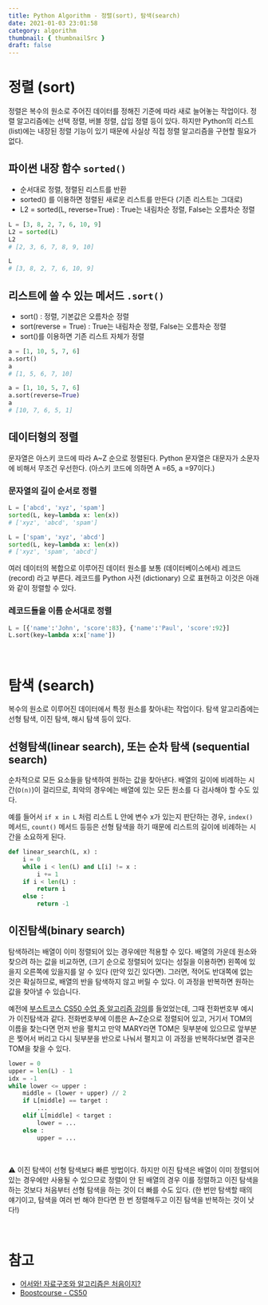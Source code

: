 ```yaml
---
title: Python Algorithm - 정렬(sort), 탐색(search)
date: 2021-01-03 23:01:58
category: algorithm
thumbnail: { thumbnailSrc }
draft: false
---
```


# 정렬 (sort)

정렬은 복수의 원소로 주어진 데이터를 정해진 기준에 따라 새로 늘어놓는 작업이다. 정렬 알고리즘에는 선택 정렬, 버블 정렬, 삽입 정렬 등이 있다. 하지만 Python의 리스트(list)에는 내장된 정렬 기능이 있기 때문에 사실상 직접 정렬 알고리즘을 구현할 필요가 없다.

## 파이썬 내장 함수 `sorted()`

- 순서대로 정렬, 정렬된 리스트를 반환
- sorted() 를 이용하면 정렬된 새로운 리스트를 만든다 (기존 리스트는 그대로)
- L2 = sorted(L, reverse=True) : True는 내림차순 정렬, False는 오름차순 정렬

```python
L = [3, 8, 2, 7, 6, 10, 9]
L2 = sorted(L)
L2
# [2, 3, 6, 7, 8, 9, 10]

L
# [3, 8, 2, 7, 6, 10, 9]
```

## 리스트에 쓸 수 있는 메서드 `.sort()`

- sort() : 정렬, 기본값은 오름차순 정렬
- sort(reverse = True) : True는 내림차순 정렬, False는 오름차순 정렬
- sort()를 이용하면 기존 리스트 자체가 정렬

```python
a = [1, 10, 5, 7, 6]
a.sort()
a
# [1, 5, 6, 7, 10]

a = [1, 10, 5, 7, 6]
a.sort(reverse=True)
a
# [10, 7, 6, 5, 1]
```

## 데이터형의 정렬

문자열은 아스키 코드에 따라 A~Z 순으로 정렬된다. Python 문자열은 대문자가 소문자에 비해서 무조건 우선한다. (아스키 코드에 의하면 A =65, a =97이다.)

### 문자열의 길이 순서로 정렬

```python
L = ['abcd', 'xyz', 'spam']
sorted(L, key=lambda x: len(x))
# ['xyz', 'abcd', 'spam']

L = ['spam', 'xyz', 'abcd']
sorted(L, key=lambda x: len(x))
# ['xyz', 'spam', 'abcd']
```

여러 데이터의 복합으로 이루어진 데이터 원소를 보통 (데이터베이스에서) 레코드 (record) 라고 부른다. 레코드를 Python 사전 (dictionary) 으로 표현하고 이것은 아래와 같이 정렬할 수 있다.

### 레코드들을 이름 순서대로 정렬

```python
L = [{'name':'John', 'score':83}, {'name':'Paul', 'score':92}]
L.sort(key=lambda x:x['name'])
```

</br>

# 탐색 (search)

복수의 원소로 이루어진 데이터에서 특정 원소를 찾아내는 작업이다. 탐색 알고리즘에는 선형 탐색, 이진 탐색, 해시 탐색 등이 있다.

## 선형탐색(linear search), 또는 순차 탐색 (sequential search)

순차적으로 모든 요소들을 탐색하여 원하는 값을 찾아낸다. 배열의 길이에 비례하는 시간(`O(n)`)이 걸리므로, 최악의 경우에는 배열에 있는 모든 원소를 다 검사해야 할 수도 있다.

예를 들어서 `if x in L` 처럼 리스트 L 안에 변수 x가 있는지 판단하는 경우, `index()` 메서드, `count()` 메서드 등등은 선형 탐색을 하기 때문에 리스트의 길이에 비례하는 시간을 소요하게 된다.

```python
def linear_search(L, x) :
	i = 0
	while i < len(L) and L[i] != x :
		i += 1
	if i < len(L) :
		return i
	else :
		return -1
```

## 이진탐색(binary search)

탐색하려는 배열이 이미 정렬되어 있는 경우에만 적용할 수 있다. 배열의 가운데 원소와 찾으려 하는 값을 비교하면, (크기 순으로 정렬되어 있다는 성질을 이용하면) 왼쪽에 있을지 오른쪽에 있을지를 알 수 있다 (만약 있긴 있다면). 그러면, 적어도 반대쪽에 없는 것은 확실하므로, 배열의 반을 탐색하지 않고 버릴 수 있다. 이 과정을 반복하면 원하는 값을 찾아낼 수 있습니다.

예전에 [부스트코스 CS50 수업 중 알고리즘 강의](https://www.boostcourse.org/cs112/lecture/118999)를 들었었는데, 그때 전화번호부 예시가 이진탐색과 같다. 전화번호부에 이름은 A~Z순으로 정렬되어 있고, 거기서 TOM의 이름을 찾는다면 먼저 반을 펼치고 만약 MARY라면 TOM은 뒷부분에 있으므로 앞부분은 찢어서 버리고 다시 뒷부분을 반으로 나눠서 펼치고 이 과정을 반복하다보면 결국은 TOM을 찾을 수 있다.

```python
lower = 0
upper = len(L) - 1
idx = -1
while lower <= upper :
	middle = (lower + upper) // 2
	if L[middle] == target :
		...
	elif L[middle] < target :
		lower = ...
	else :
		upper = ...
```

</br>

⚠️ 이진 탐색이 선형 탐색보다 빠른 방법이다. 하지만 이진 탐색은 배열이 이미 정렬되어 있는 경우에만 사용될 수 있으므로 정렬이 안 된 배열의 경우 이를 정렬하고 이진 탐색을 하는 것보다 처음부터 선형 탐색을 하는 것이 더 빠를 수도 있다. (한 번만 탐색할 때의 얘기이고, 탐색을 여러 번 해야 한다면 한 번 정렬해두고 이진 탐색을 반복하는 것이 낫다!)

</br>

# 참고

- [어서와! 자료구조와 알고리즘은 처음이지?](https://programmers.co.kr/learn/courses/57)
- [Boostcourse - CS50](https://www.boostcourse.org/cs112/lecture/118999)
